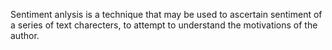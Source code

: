 Sentiment anlysis is a technique that may be used to ascertain sentiment of a series of text charecters, to attempt to understand the motivations of the author.